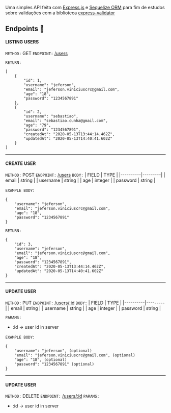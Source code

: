 
Uma simples API feita com [Express.js](https://expressjs.com/) e [Sequelize ORM]([https://sequelize.org/](https://sequelize.org/)) para fim de estudos sobre validações com a biblioteca [express-validator](https://express-validator.github.io/docs/)

## Endpoints :link:

#### LISTING USERS
`METHOD:` GET
`ENDPOINT:` [/users]()

`RETURN:`
```
[
	{	
		"id": 1,
		"username": "jeferson",
		"email": "jeferson.viniciuscrc@gmail.com",
		"age": "18",
		"password": "1234567891"
	},
	{	
		"id": 2,
		"username": "sebastiao",
		"email": "sebastiao.cunha@gmail.com",
		"age": "79",
		"password": "1234567891",
		"createdAt": "2020-05-13T13:44:14.462Z",
	    "updatedAt": "2020-05-13T14:40:41.602Z"
	}
]
```

---

#### CREATE USER
`METHOD:` POST
`ENDPOINT:` [/users]()
`BODY:`
| FIELD    | TYPE    |
|----------|---------|
| email    | string  |
| username | string  |
| age      | integer |
| password | string  |

`EXAMPLE BODY`: 
```
{	
	"username": "jeferson",
	"email": "jeferson.viniciuscrc@gmail.com",
	"age": "18",
	"password": "1234567891"
}
```

`RETURN:`
```
{	
	"id": 3,
	"username": "jeferson",
	"email": "jeferson.viniciuscrc@gmail.com",
	"age": "18",
	"password": "1234567891",
	"createdAt": "2020-05-13T13:44:14.462Z",
    "updatedAt": "2020-05-13T14:40:41.602Z"
}
```
---

#### UPDATE USER
`METHOD:` PUT
`ENDPOINT:` [/users/:id]()
`BODY:`
| FIELD    | TYPE    |
|----------|---------|
| email    | string  |
| username | string  |
| age      | integer |
| password | string  |

`PARAMS:` 
- :id -> user id in server

`EXAMPLE BODY`: 
```
{	
	"username": "jeferson", (optional)
	"email": "jeferson.viniciuscrc@gmail.com", (optional)
	"age": "18", (optional)
	"password": "1234567891" (optional)
}
```

---

#### UPDATE USER
`METHOD:` DELETE
`ENDPOINT:` [/users/:id]()
`PARAMS:` 
- :id -> user id in server

